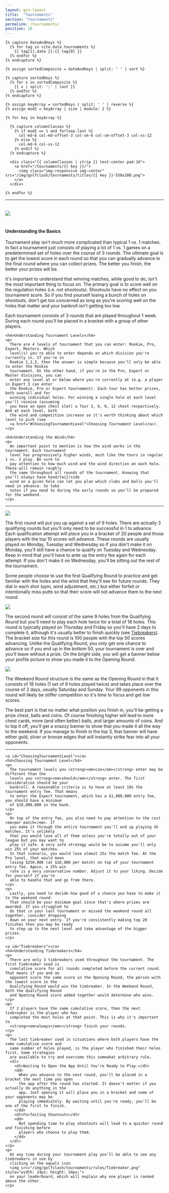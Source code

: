 ```yaml
---
layout: gcn-layout
title:  "Tournaments"
section: "tournaments"
permalink: /tournaments/
position: 10
---
```


<div class="row">

  <div class="col-lg-8 col-lg-offset-2 col-sm-12">

    {% capture dateAndKeys %}
      {% for tag in site.data.tournaments %}
        {{ tag[1].date }}:{{ tag[0] }}
      {% endfor %}
    {% endcapture %}

    {% assign sortedComposite = dateAndKeys | split: ' ' | sort %}

    {% capture sortedKeys %}
      {% for x in sortedComposite %}
        {{ x | split: ':' | last }}
      {% endfor %}
    {% endcapture %}

    {% assign keyArray = sortedKeys | split: ' ' | reverse %}
    {% assign mod2 = keyArray | size | modulo: 2 %}

    {% for key in keyArray %}

      {% capture columnClasses %}
        {% if mod2 == 1 and forloop.last %}
          col-md-6 col-md-offset-3 col-sm-6 col-sm-offset-3 col-xs-12
        {% else %}
          col-md-6 col-xs-12
        {% endif %}
      {% endcapture %}

      <div class="{{ columnClasses | strip }} text-center pad-16">
        <a href="/tournaments/{{ key }}/">
          <img class="img-responsive img-center" src="/img/golfclash/tournaments/titles/{{ key }}-550x200.png">
        </a>
      </div>

    {% endfor %}

  </div>

</div>

<hr>

<div class="row">

  <div class="col-md-4 col-md-offset-4 col-sm-12">
    <img src="/img/golfclash/tournaments/rules/Rules.png" class="img-center img-responsive" style="margin: 20px 0;">
  </div>

  <div class="col-lg-8 col-lg-offset-2 col-md-10 col-md-offset-1 col-sm-12">
    <h4>Understanding the Basics</h4>
    <p>
      Tournament play isn't much more complicated than typical 1 vs. 1 matches. In fact a tournament
      just consists of playing a lot of 1 vs. 1 games on a predetermined set of holes over the
      course of 3 rounds. The ultimate goal is to get the lowest score in each round so that you
      can gradually advance to the final round where you can collect prizes. The better you finish,
      the better your prizes will be.
    </p>
    <p>
      It's important to understand that winning matches, while good to do, isn't the most important thing
      to focus on. The primary goal is to score well on the regulation holes (i.e. not shootouts).
      Shootouts have no effect on you tournament score. So if you find yourself losing a bunch of
      holes on shootouts, don't get too concerned as long as you're scoring well on the holes that
      matter and your bankroll isn't getting too low.
    </p>
    <p>
      Each tournament consists of 3 rounds that are played throughout 1 week. During each round
      you'll be placed in a bracket with a group of other players.
    </p>

    <h4>Understanding Tournament Levels</h4>
    <p>
      There are 4 levels of tournament that you can enter: Rookie, Pro, Expert, Masters. Which
      level(s) you're able to enter depends on which division you're currently in. If you're in
      Rookie 1,2,3, then the answer is simple because you'll only be able to enter the Rookie
      tournament. On the other hand, if you're in the Pro, Expert or Master divisions, you can
      enter any level at or below where you're currently at (e.g. a player in Expert 3 can enter
      the Rookie, Pro or Expert tournament). Each tour has better prizes, both overall and for
      winning individual holes. For winning a single hole at each level you'll receive (assuming
      you have an open chest slot) a Tour 3, 6, 9, 12 chest respectively. And at each level, both
      the wind and competition increase so it's worth thinking about which level to pick (see
      <a href="#ChoosingTournamentLevel">Choosing Tournament Level</a>).
    </p>

    <h4>Understanding the Wind</h4>
    <p>
      An important point to mention is how the wind works in the tournament. Each tournament
      level has progressively higher winds, much like the tours in regular 1 vs. 1 play. Be sure to
      pay attention to how much wind and the wind direction on each hole. These will remain roughly
      the same throughout all rounds of the tournament. Knowing that you'll always have head/tail/side
      wind on a given hole can let you plan which clubs and balls you'll need in advance. So take
      notes if you need to during the early rounds so you'll be prepared for the weekend.
    </p>

  </div>

  <div class="col-lg-12"><hr></div>

  <div class="col-md-4 col-sm-12">
    <img src="/img/golfclash/tournaments/rules/Qualifying.png" class="img-responsive pad-16">
    <p>
      The first round will put you up against a set of 9 holes. There are actually 3 qualifying
      rounds but you'll only need to be successful in 1 to advance. Each qualification attempt
      will place you in a bracket of 20 people and those players with the top 10 scores will
      advance. These rounds are usually played on Monday, Tuesday and Wednesday so if you don't
      make it on Monday, you'll still have a chance to qualify on Tuesday and Wednesday. Keep in
      mind that you'll have to ante up the entry fee again for each attempt. If you don't make it
      on Wednesday, you'll be sitting out the rest of the tournament.
    </p>
    <p>
      Some people choose to use the first Qualifying Round to practice and get familiar with the
      holes and the wind that they'll see for future rounds. They dial in each shot (spin, wind
      adjustment, etc.) but either forfeit or intentionally miss putts so that their score will
      not advance them to the next round.
    </p>
  </div>

  <div class="col-md-4 col-sm-12">
    <img src="/img/golfclash/tournaments/rules/Opening.png" class="img-responsive pad-16">
    <p>
      The second round will consist of the same 9 holes from the Qualifying Round but you'll need
      to play each hole twice for a total of 18 holes. This round is typically played on Thursday
      and Friday so you'll have 2 days to complete it, although it's usually better to finish
      quickly (see <a href="#Tiebreakers">Tiebreakers</a>). The bracket size for this round is 100
      people with the top 50 scores advancing. Unlike the Qualifying Round, you only get one chance
      to advance so if you end up in the bottom 50, your tournament is over and you'll leave without
      a prize. On the bright side, you will get a banner below your profile picture to show you made
      it to the Opening Round.
    </p>
  </div>

  <div class="col-md-4 col-sm-12">
    <img src="/img/golfclash/tournaments/rules/Weekend.png" class="img-responsive pad-16">
    <p>
      The Weekend Round structure is the same as the Opening Round in that it consists of 18 holes
      (1 set of 9 holes played twice) and takes place over the course of 2 days, usually Saturday
      and Sunday. Your 99 opponents in this round will likely be stiffer competition so it's time
      to focus and get low scores.
    </p>
    <p>
      The best part is that no matter what position you finish in, you'll be getting a prize chest,
      balls and coins. Of course finishing higher will lead to more chest cards, more (and often
      better) balls, and larger amounts of coins. And to top it off, you'll get a snazzy banner to
      show that you made it all the way to the weekend. If you manage to finish in the top 3, that
      banner will have either gold, silver or bronze edges that will instantly strike fear into all
      your opponents.
    </p>
  </div>

  <div class="col-lg-12"><hr></div>

  <div class="col-lg-8 col-lg-offset-2 col-md-10 col-md-offset-1 col-sm-12">

    <a id="ChoosingTournamentLevel"></a>
    <h4>Choosing Tournament Level</h4>
    <p>
      The tournament levels you <strong><em>can</em></strong> enter may be different than the
      levels you <strong><em>should</em></strong> enter. The first consideration should be your
      bankroll. A reasonable criteria is to have at least 10x the tournament entry fee. That means
      to enter the Expert tournament, which has a $1,000,000 entry fee, you should have a minimum
      of $10,000,000 in the bank.
    </p>
    <p>
      On top of the entry fee, you also need to pay attention to the cost <em>per match</em>. If
      you make it through the entire tournament you'll end up playing 45 matches. It's unlikely
      that you would lose all of them unless you're totally out of your league but you may want to
      play it safe. A very safe strategy would be to assume you'll only win 25% of your matches.
      In that scenario, you would lose almost 25x the match fee. At the Pro level, that would mean
      losing $250,000 (at $10,000 per match) on top of your tournament entry fee. Again, a 25% win
      rate is a very conservative number. Adjust it to your liking. Decide for yourself if you're
      able to handle that and go from there.
    </p>
    <p>
      Lastly, you need to decide how good of a chance you have to make it to the weekend round.
      That should be your minimum goal since that's where prizes are awarded. If you struggled to
      do that in your last tournament or missed the weekend round all together, consider dropping
      down on your next entry. If you're consistently making top 20 finishes then you may be ready
      to step up to the next level and take advantage of the bigger prizes.
    </p>

    <a id="Tiebreakers"></a>
    <h4>Understanding Tiebreakers</h4>
    <p>
      There are only 3 tiebreakers used throughout the tournament. The first tiebreaker used is
      cumulative score for all rounds completed before the current round. That means if you and an
      opponent score the same score in the Opening Round, the person with the lowest score in the
      Qualifying Round would win the tiebreaker. In the Weekend Round, both the Qualifying Round
      and Opening Round score added together would determine who wins.
    </p>
    <p>
      If 2 players have the same cumulative score, then the next tiebreaker is the player who has
      completed the most holes at that point. This is why it's important to
      <strong><em>always</em></strong> finish your rounds.
    </p>
    <p>
      The last tiebreaker used in situations where both players have the same cumulative score and
      same number of holes played, is the player who finished their holes first. Some strategies
      are available to try and overcome this somewhat arbitrary rule.
      <dl>
        <dt>Waiting to Open the App Until You're Ready to Play.</dt>
        <dd>
          When you advance to the next round, you'll be placed in a bracket the next time you open
          the app after the round has started. It doesn't matter if you actually do anything in the
          app. Just opening it will place you in a bracket and some of your opponents may be
          playing immediately. By waiting until you're ready, you'll be one of the first to finish.
        </dd>
        <dt>Forfeiting Shootouts</dt>
        <dd>
          Not spending time to play shootouts will lead to a quicker round and finishing before
          players who choose to play them.
        </dd>
      </dl>
    </p>
    <p>
      At any time during your tournament play you'll be able to see any tiebreakers in use by
      clicking on the equals icon
      <img src="/img/golfclash/tournaments/rules/Tiebreaker.png" style="width: 24px; height: 24px;">
      on your leaderboard, which will explain why one player is ranked above the other.
    </p>

  </div>

</div>
